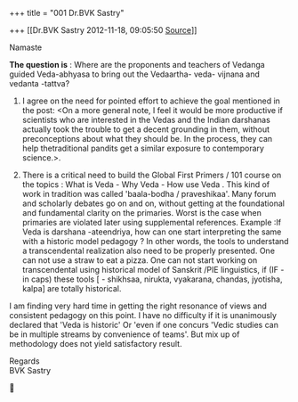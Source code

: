 +++
title = "001 Dr.BVK Sastry"

+++
[[Dr.BVK Sastry	2012-11-18, 09:05:50 [Source](https://groups.google.com/g/bvparishat/c/xCyE6FCLcb0)]]



Namaste  
  
**The question is** : Where are the proponents and teachers of Vedanga guided Veda-abhyasa to bring out the Vedaartha- veda- vijnana and vedanta -tattva?  
  
1. I agree on the need for pointed effort to achieve the goal mentioned in the post: \<On a more general note, I feel it would be more productive if scientists who are interested in the Vedas and the Indian darshanas actually took the trouble to get a decent grounding in them, without preconceptions about what they should be. In the process, they can help thetraditional pandits get a similar exposure to contemporary science.>.  
  
  
2.  There is a critical need to build the Global First Primers / 101 course on the topics : What is Veda - Why Veda - How use Veda . This kind of work in tradition was called 'baala-bodha / praveshikaa'. Many forum and scholarly debates go on and on, without getting at the foundational and fundamental clarity on the primaries. Worst is the case when primaries are violated later using supplemental references. Example :If Veda is darshana -ateendriya, how can one start interpreting the same with a historic model pedagogy ? In other words, the tools to understand a transcendental realization also need to be properly presented. One can not use a straw to eat a pizza. One can not start working on transcendental using historical model of Sanskrit /PIE linguistics, if (IF - in caps) these tools \[ - shikhsaa, nirukta, vyakarana, chandas, jyotisha, kalpa\] are totally historical.  
  
I am finding very hard time in getting the right resonance of views and consistent pedagogy on this point. I have no difficulty if it is unanimously declared that 'Veda is historic' Or 'even if one concurs 'Vedic studies can be in multiple streams by convenience of teams'. But mix up of methodology does not yield satisfactory result.  
  
Regards  
BVK Sastry



